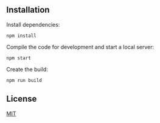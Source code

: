 ## Installation

Install dependencies:

```
npm install
```

Compile the code for development and start a local server:

```
npm start
```

Create the build:

```
npm run build
```

## License
[MIT](LICENSE)






